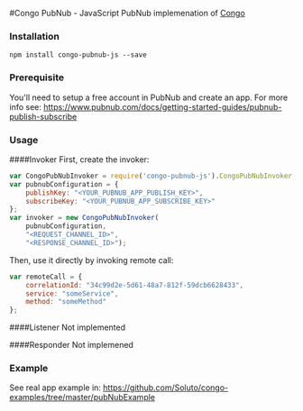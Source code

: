 #Congo PubNub - JavaScript
PubNub implemenation of [Congo](https://github.com/Soluto/congo-core)

### Installation
```npm install congo-pubnub-js --save```

### Prerequisite
You'll need to setup a free account in PubNub and create an app. For more info see: https://www.pubnub.com/docs/getting-started-guides/pubnub-publish-subscribe

### Usage
####Invoker
First, create the invoker:
```javascript
var CongoPubNubInvoker = require('congo-pubnub-js').CongoPubNubInvoker;
var pubnubConfiguration = {
    publishKey: "<YOUR_PUBNUB_APP_PUBLISH_KEY>",  
    subscribeKey: "<YOUR_PUBNUB_APP_SUBSCRIBE_KEY>"
};
var invoker = new CongoPubNubInvoker(
    pubnubConfiguration, 
    "<REQUEST_CHANNEL_ID>", 
    "<RESPONSE_CHANNEL_ID>");
```
Then, use it directly by invoking remote call:
```javascript
var remoteCall = {
    correlationId: "34c99d2e-5d61-48a7-812f-59dcb6628433",
    service: "someService",
    method: "someMethod"
};

```


####Listener
Not implemented

####Responder
Not implemened

### Example
See real app example in: https://github.com/Soluto/congo-examples/tree/master/pubNubExample


